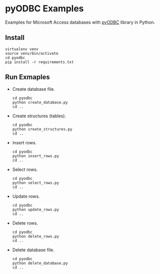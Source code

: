 # pyODBC Examples

Examples for Microsoft Access databases with [pyODBC](https://pypi.org/project/pyodbc/) library in Python.

## Install

```console
virtualenv venv
source venv/bin/activate
cd pyodbc
pip install -r requirements.txt
```

## Run Exmaples

- Create database file.

  ```console
  cd pyodbc
  python create_database.py
  cd ..
  ```

- Create structures (tables).

  ```console
  cd pyodbc
  python create_structures.py
  cd ..
  ```

- Insert rows.

  ```console
  cd pyodbc
  python insert_rows.py
  cd ..
  ```

- Select rows.

  ```console
  cd pyodbc
  python select_rows.py
  cd ..
  ```

- Update rows.

  ```console
  cd pyodbc
  python update_rows.py
  cd ..
  ```

- Delete rows.

  ```console
  cd pyodbc
  python delete_rows.py
  cd ..
  ```

- Delete database file.

  ```console
  cd pyodbc
  python delete_database.py
  cd ..
  ```

